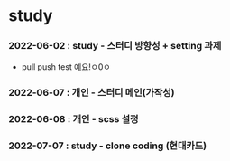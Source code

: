 # study

### 2022-06-02 : study - 스터디 방향성 + setting 과제
  - pull push test 예요!ㅇ0ㅇ

### 2022-06-07 : 개인 - 스터디 메인(가작성)
### 2022-06-08 : 개인 - scss 설정 

### 2022-07-07 : study - clone coding (현대카드)
